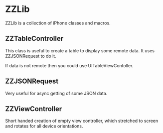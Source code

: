 ZZLib
=====

ZZLib is a collection of iPhone classes and macros.

ZZTableController
-----------------
This class is useful to create a table to display some remote data.
It uses ZZJSONRequest to do it.

If data is not remote then you could use UITableViewContoller.

ZZJSONRequest
-------------
Very useful for async getting of some JSON data.

ZZViewController
----------------
Short handed creation of empty view controller, which stretched to 
screen and rotates for all device orientations.
